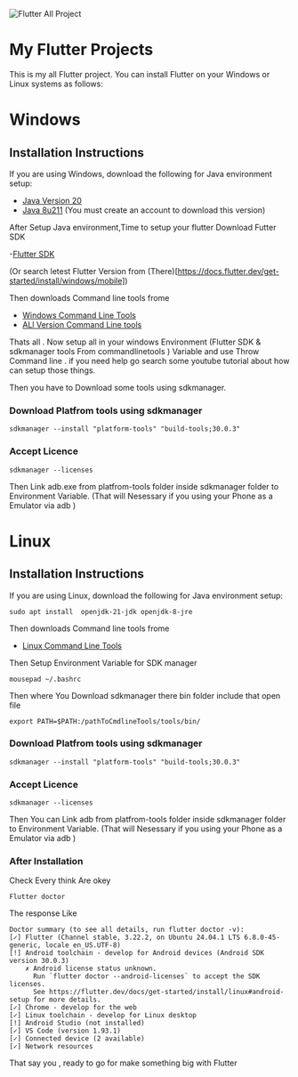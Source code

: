 
![Flutter All Project ](https://cdn.prod.website-files.com/5f841209f4e71b2d70034471/60bb4a2e143f632da3e56aea_Flutter%20app%20development%20(2).png)

# My Flutter Projects

This is my all Flutter project. You can install Flutter on your Windows or Linux systems as follows:

<h1>Windows</h1>

## Installation Instructions

If you are using Windows, download the following for Java environment setup:

- [Java Version 20](https://download.oracle.com/java/20/archive/jdk-20.0.2_windows-x64_bin.exe)
- [Java 8u211](https://www.oracle.com/java/technologies/javase/javase8u211-later-archive-downloads.html#license-lightbox) (You must create an account to download this version)

After Setup Java environment,Time to setup your flutter 
Download Futter SDK 

-[Flutter SDK](https://storage.googleapis.com/flutter_infra_release/releases/stable/windows/flutter_windows_3.24.3-stable.zip)

 (Or search letest Flutter Version from (There)[https://docs.flutter.dev/get-started/install/windows/mobile])

Then downloads Command line tools frome 

- [Windows Command Line Tools](https://dl.google.com/android/repository/commandlinetools-win-11076708_latest.zip)
- [ALl Version Command Line tools ](https://developer.android.com/studio)

Thats all . Now setup all in your windows Environment (Flutter SDK  & sdkmanager tools From commandlinetools ) Variable and use Throw Command line . if you need help go search some youtube tutorial about how can setup those things.

Then you have to Download some tools using sdkmanager.
<h3>Download  Platfrom tools using sdkmanager </h3>

```
sdkmanager --install "platform-tools" "build-tools;30.0.3" 
```
<h3>Accept Licence </h3>

```
sdkmanager --licenses
```

Then Link adb.exe from platfrom-tools folder inside sdkmanager folder to Environment Variable. (That will Nesessary if you using your Phone as a Emulator via adb )

<h1>Linux</h1>

## Installation Instructions

If you are using Linux, download the following for Java environment setup:
```
sudo apt install  openjdk-21-jdk openjdk-8-jre  
```
Then downloads Command line tools frome 

- [Linux Command Line Tools](https://dl.google.com/android/repository/commandlinetools-linux-11076708_latest.zip)

Then Setup Environment Variable for SDK manager 
```
mousepad ~/.bashrc 
```
Then where  You Download sdkmanager there bin folder include that open file 

```
export PATH=$PATH:/pathToCmdlineTools/tools/bin/
```

<h3>Download  Platfrom tools using sdkmanager </h3>

```
sdkmanager --install "platform-tools" "build-tools;30.0.3" 
```
<h3>Accept Licence </h3>

```
sdkmanager --licenses
```
Then You can Link adb from platfrom-tools folder inside sdkmanager folder to Environment Variable. (That will Nesessary if you using your Phone as a Emulator via adb )

### After  Installation

Check Every think Are okey 

```
Flutter doctor
```

The response Like

```
Doctor summary (to see all details, run flutter doctor -v):
[✓] Flutter (Channel stable, 3.22.2, on Ubuntu 24.04.1 LTS 6.8.0-45-generic, locale en_US.UTF-8)
[!] Android toolchain - develop for Android devices (Android SDK version 30.0.3)
    ✗ Android license status unknown.
      Run `flutter doctor --android-licenses` to accept the SDK licenses.
      See https://flutter.dev/docs/get-started/install/linux#android-setup for more details.
[✓] Chrome - develop for the web
[✓] Linux toolchain - develop for Linux desktop
[!] Android Studio (not installed)
[✓] VS Code (version 1.93.1)
[✓] Connected device (2 available)
[✓] Network resources

```

That say you , ready to go for make something big with Flutter 
